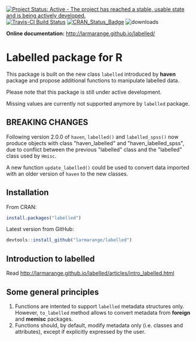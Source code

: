 [![Project Status: Active - The project has reached a stable, usable state and is being actively developed.](http://www.repostatus.org/badges/0.1.0/active.svg)](http://www.repostatus.org/#active) 
[![Travis-CI Build Status](https://travis-ci.org/larmarange/labelled.svg?branch=master)](https://travis-ci.org/larmarange/labelled)
[![CRAN_Status_Badge](http://www.r-pkg.org/badges/version/labelled)](https://cran.r-project.org/package=labelled) 
![downloads](http://cranlogs.r-pkg.org/badges/grand-total/labelled)

**Online documentation:** http://larmarange.github.io/labelled/

# Labelled package for R

This package is built on the new class `labelled` introduced by **haven** package
and propose additional functions to manipulate labelled data.

Please note that this package is still under active development.

Missing values are currently not supported anymore by `labelled` package.

## BREAKING CHANGES

Following version 2.0.0 of `haven`, `labelled()` and `labelled_spss()` now
produce objects with class "haven_labelled" and "haven_labelled_spss", due
to conflict between the previous "labelled" class and the "labelled" class
used by `Hmisc`.

A new function `update_labelled()` could be used to convert data imported
with an older version of `haven` to the new classes.


## Installation

From CRAN:

```r
install.packages("labelled")
```

Latest version from GitHub:

```r
devtools::install_github("larmarange/labelled")
```

## Introduction to labelled

Read http://larmarange.github.io/labelled/articles/intro_labelled.html

## Some general principles

1. Functions are intented to support `labelled` metadata structures only.
   However, `to_labelled` method allows to convert metadata 
   from **foreign** and **memisc** packages.
2. Functions should, by default, modify metadata only (i.e. classes and attributes), except if
   explicitly expressed by the user.

